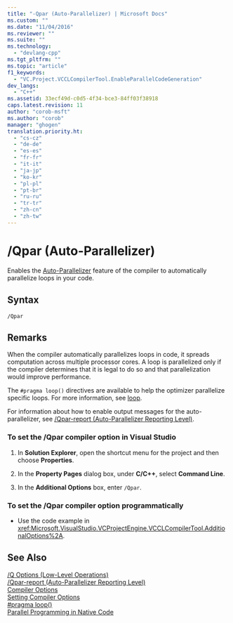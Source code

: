 ```yaml
---
title: "-Qpar (Auto-Parallelizer) | Microsoft Docs"
ms.custom: ""
ms.date: "11/04/2016"
ms.reviewer: ""
ms.suite: ""
ms.technology: 
  - "devlang-cpp"
ms.tgt_pltfrm: ""
ms.topic: "article"
f1_keywords: 
  - "VC.Project.VCCLCompilerTool.EnableParallelCodeGeneration"
dev_langs: 
  - "C++"
ms.assetid: 33ecf49d-c0d5-4f34-bce3-84ff03f38918
caps.latest.revision: 11
author: "corob-msft"
ms.author: "corob"
manager: "ghogen"
translation.priority.ht: 
  - "cs-cz"
  - "de-de"
  - "es-es"
  - "fr-fr"
  - "it-it"
  - "ja-jp"
  - "ko-kr"
  - "pl-pl"
  - "pt-br"
  - "ru-ru"
  - "tr-tr"
  - "zh-cn"
  - "zh-tw"
---
```

# /Qpar (Auto-Parallelizer)
Enables the [Auto-Parallelizer](../../parallel/auto-parallelization-and-auto-vectorization.md) feature of the compiler to automatically parallelize loops in your code.  
  
## Syntax  
  
```  
/Qpar  
```  
  
## Remarks  
 When  the compiler automatically parallelizes loops in code, it spreads computation across multiple processor cores. A loop is parallelized only if the compiler determines that it is legal to do so and that parallelization would improve performance.  
  
 The `#pragma loop()` directives are available to help the optimizer parallelize specific loops. For more information, see [loop](../../preprocessor/loop.md).  
  
 For information about how to enable output messages for the auto-parallelizer, see [/Qpar-report (Auto-Parallelizer Reporting Level)](../../build/reference/qpar-report-auto-parallelizer-reporting-level.md).  
  
### To set the /Qpar compiler option in Visual Studio  
  
1.  In **Solution Explorer**, open the shortcut menu for the project and then choose **Properties**.  
  
2.  In the **Property Pages** dialog box, under **C/C++**, select **Command Line**.  
  
3.  In the **Additional Options** box, enter `/Qpar`.  
  
### To set the /Qpar compiler option programmatically  
  
-   Use the code example in <xref:Microsoft.VisualStudio.VCProjectEngine.VCCLCompilerTool.AdditionalOptions%2A>.  
  
## See Also  
 [/Q Options (Low-Level Operations)](../../build/reference/q-options-low-level-operations.md)   
 [/Qpar-report (Auto-Parallelizer Reporting Level)](../../build/reference/qpar-report-auto-parallelizer-reporting-level.md)   
 [Compiler Options](../../build/reference/compiler-options.md)   
 [Setting Compiler Options](../../build/reference/setting-compiler-options.md)   
 [#pragma loop()](../../preprocessor/loop.md)   
 [Parallel Programming in Native Code](http://go.microsoft.com/fwlink/?LinkId=263662)